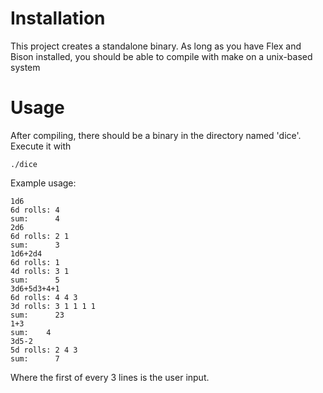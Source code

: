 # Installation
This project creates a standalone binary. As long as you have Flex and Bison installed, you should be able to compile with make on a unix-based system

# Usage
After compiling, there should be a binary in the directory named 'dice'. Execute it with
```
./dice
```
Example usage:
```
1d6
6d rolls: 4
sum: 	  4
2d6
6d rolls: 2 1
sum: 	  3
1d6+2d4
6d rolls: 1
4d rolls: 3 1
sum: 	  5
3d6+5d3+4+1
6d rolls: 4 4 3
3d rolls: 3 1 1 1 1
sum: 	  23
1+3
sum:	4
3d5-2
5d rolls: 2 4 3
sum: 	  7
```
Where the first of every 3 lines is the user input.